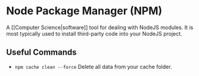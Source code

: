 # Node Package Manager (NPM)
A [[Computer Science|software]] tool for dealing with NodeJS modules. It is most typically used to install third-party code into your NodeJS project.

## Useful Commands
- `npm cache clean --force` Delete all data from your cache folder.